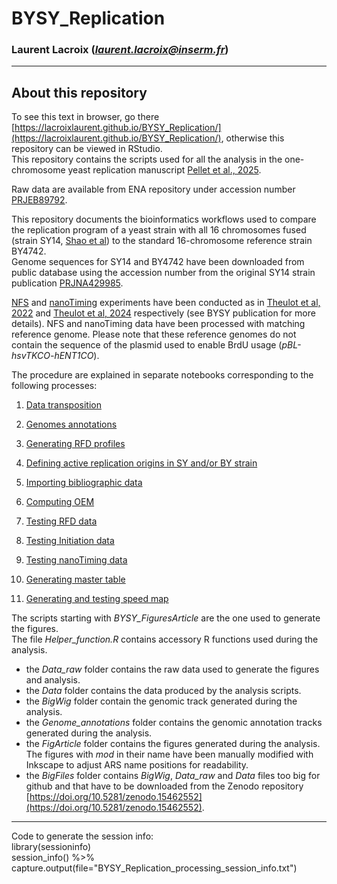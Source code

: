 # BYSY_Replication
### Laurent Lacroix (*laurent.lacroix@inserm.fr*)
***
## About this repository  
To see this text in browser, go there [https://lacroixlaurent.github.io/BYSY_Replication/](https://lacroixlaurent.github.io/BYSY_Replication/), otherwise this repository can be viewed in RStudio.  
This repository contains the scripts used for all the analysis in the one-chromosome yeast replication manuscript [Pellet et al., 2025](https://doi.org/10.1038/XXXXXY).  

Raw data are available from ENA repository under accession number [PRJEB89792](https://www.ebi.ac.uk/ena/).  

This repository documents the bioinformatics workflows used to compare the replication program of a yeast strain with all 16 chromosomes fused (strain SY14, [Shao et al](https://doi.org/10.1038/s41586-018-0382-x)) to the standard 16-chromosome reference strain BY4742.  
Genome sequences for SY14 and BY4742 have been downloaded from public database using the accession number from the original SY14 strain publication [PRJNA429985](https://www.ncbi.nlm.nih.gov/bioproject/?term=PRJNA429985).  

[NFS](https://github.com/LacroixLaurent/NanoForkSpeed) and [nanoTiming](https://github.com/LacroixLaurent/NanoTiming) experiments have been conducted as in [Theulot et al, 2022](https://doi.org/10.1038/s41467-022-31012-0) and [Theulot et al, 2024](https://doi.org/10.1038/s41467-024-55520-3) respectively (see BYSY publication for more details). NFS and nanoTiming data have been processed with matching reference genome. Please note that these reference genomes do not contain the sequence of the plasmid used to enable BrdU usage (*pBL-hsvTKCO-hENT1CO*).  

The procedure are explained in separate notebooks corresponding to the following processes:  

1. [Data transposition](./01_BYSY_Data_Transposition.nb.html)

2. [Genomes annotations](./02_BYSY_Genome_Annotation.nb.html)

3. [Generating RFD profiles](./03_BYSY_RFD_Profiles.nb.html)

4. [Defining active replication origins in SY and/or BY strain](./04_BYSY_Active_Ori.nb.html)

5. [Importing bibliographic data](./05_BYSY_Biblio.nb.html)

6. [Computing OEM](./06_BYSY_OEM.nb.html)

7. [Testing RFD data](./07_BYSY_RFD_Test.nb.html)

8. [Testing Initiation data](./08_BYSY_Init_Test.nb.html)

9. [Testing nanoTiming data](./09_BYSY_nanoT_Test.nb.html)

10. [Generating master table](./10_BYSY_Master_Table.nb.html)

11. [Generating and testing speed map](./11_BYSY_Speed_Map.nb.html)

The scripts starting with *BYSY_FiguresArticle* are the one used to generate the figures.  
The file *Helper_function.R* contains accessory R functions used during the analysis.

* the *Data_raw* folder contains the raw data used to generate the figures and analysis.  
* the *Data* folder contains the data produced by the analysis scripts.  
* the *BigWig* folder contain the genomic track generated during the analysis.  
* the *Genome_annotations* folder contains the genomic annotation  tracks generated during the analysis.  
* the *FigArticle* folder contains the figures generated during the analysis. The figures with *mod* in their name have been manually modified with Inkscape to adjust ARS name positions for readability.  
* the *BigFiles* folder contains *BigWig*, *Data_raw* and *Data* files too big for github and that have to be downloaded from the Zenodo repository [https://doi.org/10.5281/zenodo.15462552](https://doi.org/10.5281/zenodo.15462552).  

***
Code to generate the session info:  
library(sessioninfo)  
session_info() %>% capture.output(file="BYSY_Replication_processing_session_info.txt")  
